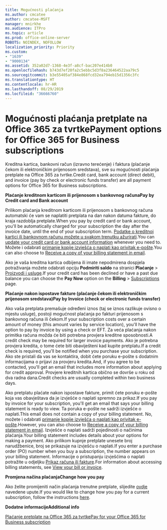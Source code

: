 ```yaml
---
title: Mogućnosti plaćanja
ms.author: cmcatee
author: cmcatee-MSFT
manager: mnirkhe
ms.audience: ITPro
ms.topic: article
ms.prod: office-online-server
ROBOTS: NOINDEX, NOFOLLOW
localization_priority: Priority
ms.custom:
- "1639"
- "9000134"
ms.assetid: 352a02d7-1368-4e3f-a8cf-bac207e414b0
ms.openlocfilehash: b743d7ef20fa2c5ebbc5d3f8a236464522aa79c5
ms.sourcegitcommit: b3e55405af384e868fcd32ea794eb15d1356c3fc
ms.translationtype: HT
ms.contentlocale: hr-HR
ms.lasthandoff: 08/29/2019
ms.locfileid: "36666760"
---
```

# <a name="payment-options-for-office-365-for-business-subscriptions"></a><span data-ttu-id="956b2-102">Mogućnosti plaćanja pretplate na Office 365 za tvrtke</span><span class="sxs-lookup"><span data-stu-id="956b2-102">Payment options for Office 365 for Business subscriptions</span></span>
  
<span data-ttu-id="956b2-103">Kreditna kartica, bankovni račun (izravno terećenje) i faktura (plaćanje čekom ili elektroničkim prijenosom sredstava), sve su mogućnosti plaćanja pretplate na Office 365 za tvrtke.</span><span class="sxs-lookup"><span data-stu-id="956b2-103">Credit card, bank account (direct debit), and invoice (pay by check or electronic funds transfer) are all payment options for Office 365 for Business subscriptions.</span></span>
  
<span data-ttu-id="956b2-104">**Plaćanje kreditnom karticom ili prijenosom s bankovnog računa**</span><span class="sxs-lookup"><span data-stu-id="956b2-104">**Pay by Credit card and Bank account**</span></span>
  
<span data-ttu-id="956b2-105">Prilikom plaćanja kreditnom karticom ili prijenosom s bankovnog računa automatski će vam se naplatiti pretplata na dan nakon datuma fakture, do kraja razdoblja pretplate.</span><span class="sxs-lookup"><span data-stu-id="956b2-105">When you pay by credit card or bank account, you'll be automatically charged for your subscription the day after the invoice date, until the end of your subscription term.</span></span> <span data-ttu-id="956b2-106">[Podatke o kreditnoj kartici ili bankovnom računu možete u svakom trenutku ažurirati](https://docs.microsoft.com/office365/admin/subscriptions-and-billing/add-update-or-remove-credit-card-or-bank-account).</span><span class="sxs-lookup"><span data-stu-id="956b2-106">You can [update your credit card or bank account information](https://docs.microsoft.com/office365/admin/subscriptions-and-billing/add-update-or-remove-credit-card-or-bank-account) whenever you need to.</span></span> <span data-ttu-id="956b2-107">Možete i odabrati [primanje kopije izvješća o naplati kao privitak e-pošte](https://docs.microsoft.com/office365/admin/subscriptions-and-billing/pay-for-your-subscription#receive-a-copy-of-your-billing-statement-in-email).</span><span class="sxs-lookup"><span data-stu-id="956b2-107">You can also choose to [Receive a copy of your billing statement in email](https://docs.microsoft.com/office365/admin/subscriptions-and-billing/pay-for-your-subscription#receive-a-copy-of-your-billing-statement-in-email).</span></span>
  
<span data-ttu-id="956b2-108">Ako je vaša kreditna kartica odbijena ili imate nepodmirena dospjela potraživanja možete odabrati opciju **Podmiriti saldo** na stranici **Plaćanje** \> [Proizvodi i usluge](https://portal.office.com/adminportal/home#/subscriptions).</span><span class="sxs-lookup"><span data-stu-id="956b2-108">If your credit card has been declined or have a past due balance you can choose the **Pay Now** option on the **Billing** \> [Subscriptions](https://portal.office.com/adminportal/home#/subscriptions) page.</span></span>
  
<span data-ttu-id="956b2-109">**Plaćanje nakon ispostave fakture (plaćanje čekom ili elektroničkim prijenosom sredstava)**</span><span class="sxs-lookup"><span data-stu-id="956b2-109">**Pay by Invoice (check or electronic funds transfer)**</span></span>
  
<span data-ttu-id="956b2-110">Ako vaša pretplata premašuje određeni iznos (taj se iznos razlikuje ovisno o mjestu usluge), postoji mogućnost plaćanja po fakturi prijenosom s bankovnog računa ili čekom.</span><span class="sxs-lookup"><span data-stu-id="956b2-110">If your subscription costs over a certain amount of money (this amount varies by service location), you'll have the option to pay by invoice by using a check or EFT.</span></span> <span data-ttu-id="956b2-111">Za veća plaćanja nakon primitka računa možda će biti potrebna provjera kreditne sposobnosti.</span><span class="sxs-lookup"><span data-stu-id="956b2-111">A credit check may be required for larger invoice payments.</span></span> <span data-ttu-id="956b2-112">Ako je potrebna provjera kredita, o tome ćete biti obaviješteni kad kupite pretplatu.</span><span class="sxs-lookup"><span data-stu-id="956b2-112">If a credit check is required, you'll be notified when you purchase your subscription.</span></span> <span data-ttu-id="956b2-113">Ako ste pristali da vas se kontaktira, dobit ćete poruku e-pošte s dodatnim informacijama o prijavi za provjeru kredita.</span><span class="sxs-lookup"><span data-stu-id="956b2-113">And, if you agree to be contacted, you'll get an email that includes more information about applying for credit approval.</span></span> <span data-ttu-id="956b2-114">Provjere kreditnih kartica obično se dovrše u roku od dva radna dana.</span><span class="sxs-lookup"><span data-stu-id="956b2-114">Credit checks are usually completed within two business days.</span></span>
  
<span data-ttu-id="956b2-115">Ako pretplatu plaćate nakon ispostave fakture, primit ćete poruku e-pošte koja vas obavještava da je izvješće o naplati spremno za prikaz.</span><span class="sxs-lookup"><span data-stu-id="956b2-115">If you pay by invoice for your subscription, you'll get an email that says your billing statement is ready to view.</span></span> <span data-ttu-id="956b2-116">Ta poruka e-pošte ne sadrži izvješće o naplati.</span><span class="sxs-lookup"><span data-stu-id="956b2-116">This email does not contain a copy of your billing statement.</span></span> <span data-ttu-id="956b2-117">No, možete i odabrati [primanje kopije izvješća o naplati kao privitak e-pošte](https://docs.microsoft.com/office365/admin/subscriptions-and-billing/pay-for-your-subscription#receive-a-copy-of-your-billing-statement-in-email).</span><span class="sxs-lookup"><span data-stu-id="956b2-117">However, you can also choose to [Receive a copy of your billing statement in email](https://docs.microsoft.com/office365/admin/subscriptions-and-billing/pay-for-your-subscription#receive-a-copy-of-your-billing-statement-in-email).</span></span> <span data-ttu-id="956b2-118">Izvješće o naplati sadrži pojedinosti o načinima plaćanja.</span><span class="sxs-lookup"><span data-stu-id="956b2-118">Your billing statement includes details about your options for making a payment.</span></span> <span data-ttu-id="956b2-119">Ako prilikom kupnje pretplate unesete broj narudžbenice, broj se prikazuje na izvješću o naplati.</span><span class="sxs-lookup"><span data-stu-id="956b2-119">If you enter a purchase order (PO) number when you buy a subscription, the number appears on your billing statement.</span></span> <span data-ttu-id="956b2-120">Informacije o pristupanju izvješćima o naplati potražite u odjeljku [Prikaz računa ili fakture](https://docs.microsoft.com/office365/admin/subscriptions-and-billing/view-your-bill-or-invoice).</span><span class="sxs-lookup"><span data-stu-id="956b2-120">For information about accessing billing statements, see [View your bill or invoice](https://docs.microsoft.com/office365/admin/subscriptions-and-billing/view-your-bill-or-invoice).</span></span>
  
<span data-ttu-id="956b2-121">**Promjena načina plaćanja**</span><span class="sxs-lookup"><span data-stu-id="956b2-121">**Change how you pay**</span></span>
  
<span data-ttu-id="956b2-122">Ako želite promijeniti način plaćanja trenutne pretplate, slijedite [ovdje](https://docs.microsoft.com/office365/admin/subscriptions-and-billing/change-payment-method) navedene upute.</span><span class="sxs-lookup"><span data-stu-id="956b2-122">If you would like to change how you pay for a current subscription, follow the instructions [here](https://docs.microsoft.com/office365/admin/subscriptions-and-billing/change-payment-method).</span></span>
  
<span data-ttu-id="956b2-123">**Dodatne informacije**</span><span class="sxs-lookup"><span data-stu-id="956b2-123">**Additional info**</span></span>
  
[<span data-ttu-id="956b2-124">Plaćanje pretplate na Office 365 za tvrtke</span><span class="sxs-lookup"><span data-stu-id="956b2-124">Pay for your Office 365 for Business subscription</span></span>](https://docs.microsoft.com/office365/admin/subscriptions-and-billing/pay-for-your-subscription)